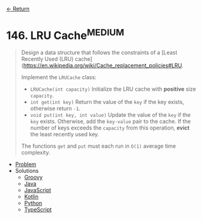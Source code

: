 [&larr; Return](https://hanggrian.github.io/grind-leetcode/)

# 146. LRU Cache<sup>MEDIUM</sup>

> Design a data structure that follows the constraints of a
  [Least Recently Used (LRU) cache](https://en.wikipedia.org/wiki/Cache_replacement_policies#LRU.
>
> Implement the `LRUCache` class:
>
> - `LRUCache(int capacity)` Initialize the LRU cache with **positive** size
    `capacity`.
> - `int get(int key)` Return the value of the `key` if the key exists,
    otherwise return `-1`.
> - `void put(int key, int value)` Update the value of the `key` if the `key`
    exists. Otherwise, add the `key-value` pair to the cache. If the number of
    keys exceeds the `capacity` from this operation, **evict** the least
    recently used key.
>
> The functions `get` and `put` must each run in `O(1)` average time complexity.

- [Problem](https://leetcode.com/problems/lru-cache/)
- Solutions
  - [Groovy](https://github.com/hanggrian/grind-leetcode/blob/main/groovy/src/main/groovy/problems101_200/LruCache.groovy)
  - [Java](https://github.com/hanggrian/grind-leetcode/blob/main/java/src/main/java/problems101_200/LruCache.java)
  - [JavaScript](https://github.com/hanggrian/grind-leetcode/blob/main/javascript/src/problems101_200/lru-cache.js)
  - [Kotlin](https://github.com/hanggrian/grind-leetcode/blob/main/kotlin/src/main/kotlin/problems101_200/LruCache.kt)
  - [Python](https://github.com/hanggrian/grind-leetcode/blob/main/python/src/problems101_200/lru_cache.py)
  - [TypeScript](https://github.com/hanggrian/grind-leetcode/blob/main/typescript/src/problems101_200/lru-cache.ts)
